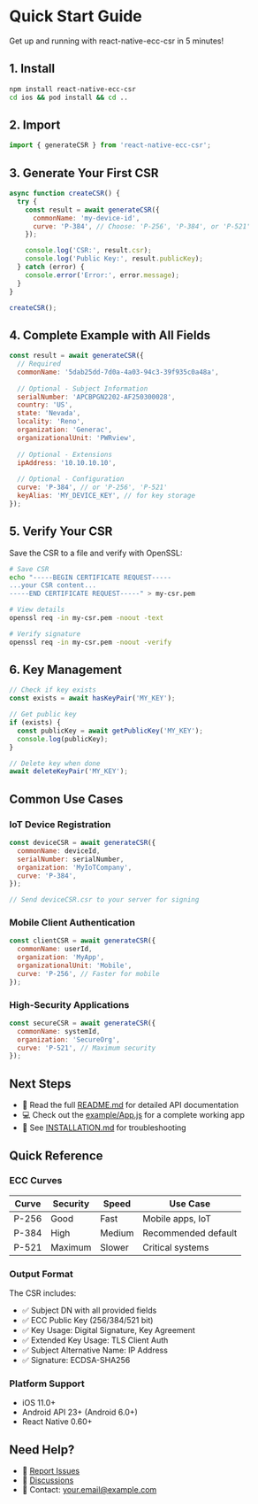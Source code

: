 # Quick Start Guide

Get up and running with react-native-ecc-csr in 5 minutes!

## 1. Install

```bash
npm install react-native-ecc-csr
cd ios && pod install && cd ..
```

## 2. Import

```javascript
import { generateCSR } from 'react-native-ecc-csr';
```

## 3. Generate Your First CSR

```javascript
async function createCSR() {
  try {
    const result = await generateCSR({
      commonName: 'my-device-id',
      curve: 'P-384', // Choose: 'P-256', 'P-384', or 'P-521'
    });

    console.log('CSR:', result.csr);
    console.log('Public Key:', result.publicKey);
  } catch (error) {
    console.error('Error:', error.message);
  }
}

createCSR();
```

## 4. Complete Example with All Fields

```javascript
const result = await generateCSR({
  // Required
  commonName: '5dab25dd-7d0a-4a03-94c3-39f935c0a48a',
  
  // Optional - Subject Information
  serialNumber: 'APCBPGN2202-AF250300028',
  country: 'US',
  state: 'Nevada',
  locality: 'Reno',
  organization: 'Generac',
  organizationalUnit: 'PWRview',
  
  // Optional - Extensions
  ipAddress: '10.10.10.10',
  
  // Optional - Configuration
  curve: 'P-384', // or 'P-256', 'P-521'
  keyAlias: 'MY_DEVICE_KEY', // for key storage
});
```

## 5. Verify Your CSR

Save the CSR to a file and verify with OpenSSL:

```bash
# Save CSR
echo "-----BEGIN CERTIFICATE REQUEST-----
...your CSR content...
-----END CERTIFICATE REQUEST-----" > my-csr.pem

# View details
openssl req -in my-csr.pem -noout -text

# Verify signature
openssl req -in my-csr.pem -noout -verify
```

## 6. Key Management

```javascript
// Check if key exists
const exists = await hasKeyPair('MY_KEY');

// Get public key
if (exists) {
  const publicKey = await getPublicKey('MY_KEY');
  console.log(publicKey);
}

// Delete key when done
await deleteKeyPair('MY_KEY');
```

## Common Use Cases

### IoT Device Registration

```javascript
const deviceCSR = await generateCSR({
  commonName: deviceId,
  serialNumber: serialNumber,
  organization: 'MyIoTCompany',
  curve: 'P-384',
});

// Send deviceCSR.csr to your server for signing
```

### Mobile Client Authentication

```javascript
const clientCSR = await generateCSR({
  commonName: userId,
  organization: 'MyApp',
  organizationalUnit: 'Mobile',
  curve: 'P-256', // Faster for mobile
});
```

### High-Security Applications

```javascript
const secureCSR = await generateCSR({
  commonName: systemId,
  organization: 'SecureOrg',
  curve: 'P-521', // Maximum security
});
```

## Next Steps

- 📖 Read the full [README.md](README.md) for detailed API documentation
- 💻 Check out the [example/App.js](example/App.js) for a complete working app
- 🔧 See [INSTALLATION.md](INSTALLATION.md) for troubleshooting

## Quick Reference

### ECC Curves

| Curve | Security | Speed | Use Case |
|-------|----------|-------|----------|
| P-256 | Good | Fast | Mobile apps, IoT |
| P-384 | High | Medium | Recommended default |
| P-521 | Maximum | Slower | Critical systems |

### Output Format

The CSR includes:
- ✅ Subject DN with all provided fields
- ✅ ECC Public Key (256/384/521 bit)
- ✅ Key Usage: Digital Signature, Key Agreement
- ✅ Extended Key Usage: TLS Client Auth
- ✅ Subject Alternative Name: IP Address
- ✅ Signature: ECDSA-SHA256

### Platform Support

- iOS 11.0+
- Android API 23+ (Android 6.0+)
- React Native 0.60+

## Need Help?

- 🐛 [Report Issues](https://github.com/yourusername/react-native-ecc-csr/issues)
- 💬 [Discussions](https://github.com/yourusername/react-native-ecc-csr/discussions)
- 📧 Contact: your.email@example.com